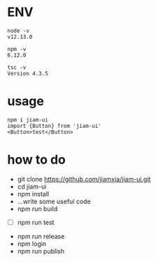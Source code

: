 # ENV
```
node -v
v12.13.0

npm -v
6.12.0

tsc -v
Version 4.3.5
```

# usage
```
npm i jiam-ui
import {Button} from 'jiam-ui'
<Button>test</Button>
```

# how to do

- git clone https://github.com/jiamxia/jiam-ui.git
- cd jiam-ui
- npm install
- ...write some useful code
- npm run build
- [ ] npm run test
- npm run release
- npm login
- npm run publish